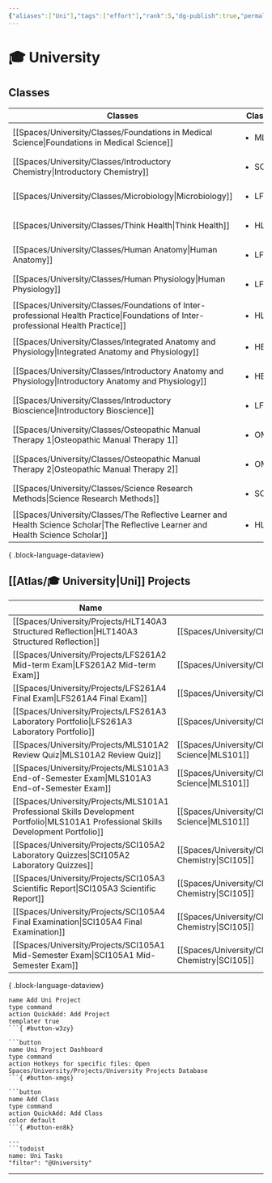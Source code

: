 ```yaml
---
{"aliases":["Uni"],"tags":["effort"],"rank":5,"dg-publish":true,"permalink":"/atlas/university/","dgPassFrontmatter":true}
---
```


# 🎓 University

## Classes
| Classes                                                                                                                               | Class Code                 | Current |
| ------------------------------------------------------------------------------------------------------------------------------------- | -------------------------- | ------- |
| [[Spaces/University/Classes/Foundations in Medical Science\|Foundations in Medical Science]]                                       | <ul><li>MLS101</li></ul>   | true    |
| [[Spaces/University/Classes/Introductory Chemistry\|Introductory Chemistry]]                                                       | <ul><li>SCI105</li></ul>   | true    |
| [[Spaces/University/Classes/Microbiology\|Microbiology]]                                                                           | <ul><li>LFS261</li></ul>   | true    |
| [[Spaces/University/Classes/Think Health\|Think Health]]                                                                           | <ul><li>HLT140</li></ul>   | true    |
| [[Spaces/University/Classes/Human Anatomy\|Human Anatomy]]                                                                         | <ul><li>LFS122</li></ul>   | \-      |
| [[Spaces/University/Classes/Human Physiology\|Human Physiology]]                                                                   | <ul><li>LFS112</li></ul>   | \-      |
| [[Spaces/University/Classes/Foundations of Inter-professional Health Practice\|Foundations of Inter-professional Health Practice]] | <ul><li>HLTH1006</li></ul> | \-      |
| [[Spaces/University/Classes/Integrated Anatomy and Physiology\|Integrated Anatomy and Physiology]]                                 | <ul><li>HBIO1010</li></ul> | \-      |
| [[Spaces/University/Classes/Introductory Anatomy and Physiology\|Introductory Anatomy and Physiology]]                             | <ul><li>HBIO1009</li></ul> | \-      |
| [[Spaces/University/Classes/Introductory Bioscience\|Introductory Bioscience]]                                                     | <ul><li>LFS103</li></ul>   | \-      |
| [[Spaces/University/Classes/Osteopathic Manual Therapy 1\|Osteopathic Manual Therapy 1]]                                           | <ul><li>OMT1</li></ul>     | \-      |
| [[Spaces/University/Classes/Osteopathic Manual Therapy 2\|Osteopathic Manual Therapy 2]]                                           | <ul><li>OMT2</li></ul>     | \-      |
| [[Spaces/University/Classes/Science Research Methods\|Science Research Methods]]                                                   | <ul><li>SCI110</li></ul>   | \-      |
| [[Spaces/University/Classes/The Reflective Learner and Health Science Scholar\|The Reflective Learner and Health Science Scholar]] | <ul><li>HLTH1004</li></ul> | \-      |

{ .block-language-dataview}

## [[Atlas/🎓 University\|Uni]] Projects
| Name                                                                                                                                     | Class                                                                   | Status      |
| ---------------------------------------------------------------------------------------------------------------------------------------- | ----------------------------------------------------------------------- | ----------- |
| [[Spaces/University/Projects/HLT140A3 Structured Reflection\|HLT140A3 Structured Reflection]]                                         | [[Spaces/University/Classes/Think Health\|HLT140]]                   | Not Started |
| [[Spaces/University/Projects/LFS261A2 Mid-term Exam\|LFS261A2 Mid-term Exam]]                                                         | [[Spaces/University/Classes/Microbiology\|LFS261]]                   | Not Started |
| [[Spaces/University/Projects/LFS261A4 Final Exam\|LFS261A4 Final Exam]]                                                               | [[Spaces/University/Classes/Microbiology\|LFS261]]                   | Not Started |
| [[Spaces/University/Projects/LFS261A3 Laboratory Portfolio\|LFS261A3 Laboratory Portfolio]]                                           | [[Spaces/University/Classes/Microbiology\|LFS261]]                   | Not Started |
| [[Spaces/University/Projects/MLS101A2 Review Quiz\|MLS101A2 Review Quiz]]                                                             | [[Spaces/University/Classes/Foundations in Medical Science\|MLS101]] | Not Started |
| [[Spaces/University/Projects/MLS101A3 End-of-Semester Exam\|MLS101A3 End-of-Semester Exam]]                                           | [[Spaces/University/Classes/Foundations in Medical Science\|MLS101]] | Not Started |
| [[Spaces/University/Projects/MLS101A1 Professional Skills Development Portfolio\|MLS101A1 Professional Skills Development Portfolio]] | [[Spaces/University/Classes/Foundations in Medical Science\|MLS101]] | In Progress |
| [[Spaces/University/Projects/SCI105A2 Laboratory Quizzes\|SCI105A2 Laboratory Quizzes]]                                               | [[Spaces/University/Classes/Introductory Chemistry\|SCI105]]         | Not Started |
| [[Spaces/University/Projects/SCI105A3 Scientific Report\|SCI105A3 Scientific Report]]                                                 | [[Spaces/University/Classes/Introductory Chemistry\|SCI105]]         | In Progress |
| [[Spaces/University/Projects/SCI105A4 Final Examination\|SCI105A4 Final Examination]]                                                 | [[Spaces/University/Classes/Introductory Chemistry\|SCI105]]         | Not Started |
| [[Spaces/University/Projects/SCI105A1 Mid-Semester Exam\|SCI105A1 Mid-Semester Exam]]                                                 | [[Spaces/University/Classes/Introductory Chemistry\|SCI105]]         | Not Started |

{ .block-language-dataview}

```button
name Add Uni Project
type command
action QuickAdd: Add Project
templater true
```{ #button-w3zy}

```button
name Uni Project Dashboard
type command
action Hotkeys for specific files: Open Spaces/University/Projects/University Projects Database
```{ #button-xmgs}

```button
name Add Class
type command
action QuickAdd: Add Class
color default
```{ #button-en8k}

---
```todoist
name: Uni Tasks
"filter": "@University"
```
---
